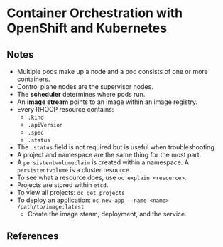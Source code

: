 # Container Orchestration with OpenShift and Kubernetes

## Notes

- Multiple pods make up a node and a pod consists of one or more containers.
- Control plane nodes are the supervisor nodes.
- The **scheduler** determines where pods run.
- An **image stream** points to an image within an image registry.
- Every RHOCP resource contains:
  - `.kind`
  - `.apiVersion`
  - `.spec`
  - `.status`
- The `.status` field is not required but is useful when troubleshooting.
- A project and namespace are the same thing for the most part.
- A `persistentvolumeclaim` is created within a namespace. A `persistentvolume` is a cluster resource.
- To see what a resource does, use `oc explain <resource>`.
- Projects are stored within `etcd`.
- To view all projects: `oc get projects`
- To deploy an application: `oc new-app --name <name> /path/to/image:latest`
  - Create the image steam, deployment, and the service.

## References

